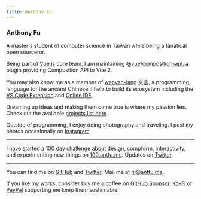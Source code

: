 ```yaml
---
title: Anthony Fu
---
```


### **Anthony Fu**

A master's student of computer science in Taiwan while being a fanatical open sourceror.

Being part of [Vue.js](https://vuejs.org/) core team, I am maintaining [@vue/composition-api](https://github.com/vuejs/composition-api), a plugin providing Composition API to Vue 2.

You may also know me as a member of [wenyan-lang](https://wy-lang.org/) 文言, a programming language for the ancient Chinese. I help to build its ecosystem including the [VS Code Extension](https://github.com/antfu/wenyan-lang-vscode) and [Online IDE](https://ide.wy-lang.org/).

Dreaming up ideas and making them come true is where my passion lies. Check out the available [projects list here](https://antfu.me/projects).

Outside of programming, I enjoy doing photography and traveling. I post my photos occasionally on [Instagram](https://www.instagram.com/antfu7).

***

I have started a 100 day challenge about design, compform, interactivity, and experimenting new things on [100.antfu.me](https://100.antfu.me/). Updates on [Twitter](https://twitter.com/antfu7/status/1325977074813739009).

***

You can find me on [GitHub](https://github.com/antfu) and [Twitter](https://www.twitter.com/antfu7). Mail me at [hi@antfu.me](mailto:hi@antfu.me).

If you like my works, consider buy me a coffee on [GitHub Sponsor](https://github.com/sponsors/antfu), [Ko-Fi](https://ko-fi.com/antfu) or [PayPal](https://www.paypal.me/antfu7) supporting me keep them sustainable.
